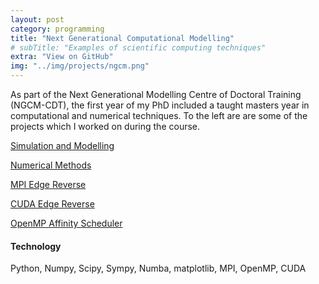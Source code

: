 ```yaml
---
layout: post
category: programming
title: "Next Generational Computational Modelling"
# subTitle: "Examples of scientific computing techniques"
extra: "View on GitHub"
img: "../img/projects/ngcm.png"
---
```


As part of the Next Generational Modelling Centre of Doctoral Training (NGCM-CDT),
the first year of my PhD included a taught masters year in computational and
numerical techniques. To the left are are some of the projects which I worked on
during the course.




<a href="https://github.com/saultyevil/Simulation-and-Modelling">Simulation and Modelling</a>

<a href="https://github.com/saultyevil/Numerical-Methods">Numerical Methods</a>

<a href="https://github.com/saultyevil/MPI-Edge-Reverse">MPI Edge Reverse</a>

<a href="https://github.com/saultyevil/CUDA-Edge-Reverse">CUDA Edge Reverse</a>

<a href="https://github.com/saultyevil/OpenMP-Affinity-Scheduler">OpenMP Affinity Scheduler</a>

#### Technology

Python, Numpy, Scipy, Sympy, Numba, matplotlib, MPI, OpenMP, CUDA
